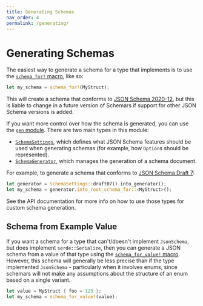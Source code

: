 ```yaml
---
title: Generating Schemas
nav_order: 4
permalink: /generating/
---
```


# Generating Schemas

The easiest way to generate a schema for a type that implements is to use the [`schema_for!` macro](https://docs.rs/schemars/latest/schemars/macro.schema_for.html), like so:

```rust
let my_schema = schema_for!(MyStruct);
```

This will create a schema that conforms to [JSON Schema 2020-12](https://json-schema.org/specification-links#2020-12), but this is liable to change in a future version of Schemars if support for other JSON Schema versions is added.

If you want more control over how the schema is generated, you can use the [`gen` module](https://docs.rs/schemars/latest/schemars/gen/). There are two main types in this module:

- [`SchemaSettings`](https://docs.rs/schemars/latest/schemars/gen/struct.SchemaSettings.html), which defines what JSON Schema features should be used when generating schemas (for example, how `Option`s should be represented).
- [`SchemaGenerator`](https://docs.rs/schemars/latest/schemars/gen/struct.SchemaGenerator.html), which manages the generation of a schema document.

For example, to generate a schema that conforms to [JSON Schema Draft 7](https://json-schema.org/specification-links.html#draft-7):

```rust
let generator = SchemaSettings::draft07().into_generator();
let my_schema = generator.into_root_schema_for::<MyStruct>();
```

See the API documentation for more info on how to use those types for custom schema generation.

## Schema from Example Value

If you want a schema for a type that can't/doesn't implement `JsonSchema`, but does implement `serde::Serialize`, then you can generate a JSON schema from a value of that type using the [`schema_for_value!` macro](https://docs.rs/schemars/latest/schemars/macro.schema_for_value.html). However, this schema will generally be less precise than if the type implemented `JsonSchema` - particularly when it involves enums, since schemars will not make any assumptions about the structure of an enum based on a single variant.

```rust
let value = MyStruct { foo = 123 };
let my_schema = schema_for_value!(value);
```

<!-- TODO:
create and link to example
-->
